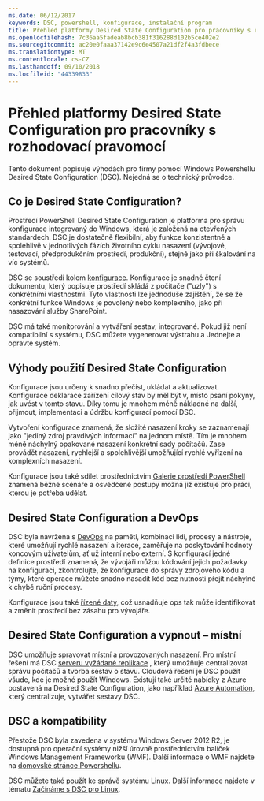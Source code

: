 ```yaml
---
ms.date: 06/12/2017
keywords: DSC, powershell, konfigurace, instalační program
title: Přehled platformy Desired State Configuration pro pracovníky s rozhodovací pravomocí
ms.openlocfilehash: 7c36aa5fadeab8bcb381f316288d102b5ce402e2
ms.sourcegitcommit: ac20e0faaa37142e9c6e4507a21df2f4a3fdbece
ms.translationtype: MT
ms.contentlocale: cs-CZ
ms.lasthandoff: 09/10/2018
ms.locfileid: "44339833"
---
```

# <a name="desired-state-configuration-overview-for-decision-makers"></a>Přehled platformy Desired State Configuration pro pracovníky s rozhodovací pravomocí

Tento dokument popisuje výhodách pro firmy pomocí Windows Powershellu Desired State Configuration (DSC). Nejedná se o technický průvodce.

## <a name="what-is-desired-state-configuration"></a>Co je Desired State Configuration?

Prostředí PowerShell Desired State Configuration je platforma pro správu konfigurace integrovaný do Windows, která je založená na otevřených standardech. DSC je dostatečně flexibilní, aby funkce konzistentně a spolehlivě v jednotlivých fázích životního cyklu nasazení (vývojové, testovací, předprodukčním prostředí, produkční), stejně jako při škálování na víc systémů.

DSC se soustředí kolem [konfigurace](configurations.md).
Konfigurace je snadné čtení dokumentu, který popisuje prostředí skládá z počítače ("uzly") s konkrétními vlastnostmi.
Tyto vlastnosti lze jednoduše zajištění, že se že konkrétní funkce Windows je povolený nebo komplexního, jako při nasazování služby SharePoint.

DSC má také monitorování a vytváření sestav, integrované.
Pokud již není kompatibilní s systému, DSC můžete vygenerovat výstrahu a Jednejte a opravte systém.

## <a name="benefits-of-using-desired-state-configuration"></a>Výhody použití Desired State Configuration

Konfigurace jsou určeny k snadno přečíst, ukládat a aktualizovat.
Konfigurace deklarace zařízení cílový stav by měl být v, místo psaní pokyny, jak uvést v tomto stavu.
Díky tomu je mnohem méně nákladné na další, přijmout, implementaci a údržbu konfigurací pomocí DSC.

Vytvoření konfigurace znamená, že složité nasazení kroky se zaznamenají jako "jediný zdroj pravdivých informací" na jednom místě.
Tím je mnohem méně náchylný opakované nasazení konkrétní sady počítačů.
Zase provádět nasazení, rychlejší a spolehlivější umožňující rychlé vyřízení na komplexních nasazení.

Konfigurace jsou také sdílet prostřednictvím [Galerie prostředí PowerShell](https://powershellgallery.com) znamená běžné scénáře a osvědčené postupy možná již existuje pro práci, kterou je potřeba udělat.


## <a name="desired-state-configuration-and-devops"></a>Desired State Configuration a DevOps

DSC byla navržena s [DevOps](http://blogs.technet.com/b/ashleymcglone/archive/2015/11/20/devops-for-n00bs-ie-windows-people.aspx) na paměti, kombinaci lidi, procesy a nástroje, které umožňují rychlé nasazení a iterace, zaměřuje na poskytování hodnoty koncovým uživatelům, ať už interní nebo externí.
S konfigurací jedné definice prostředí znamená, že vývojáři můžou kódování jejich požadavky na konfiguraci, zkontrolujte, že konfigurace do správy zdrojového kódu a týmy, které operace můžete snadno nasadit kód bez nutnosti přejít náchylné k chybě ruční procesy.

Konfigurace jsou také [řízené daty](configData.md), což usnadňuje ops tak může identifikovat a změnit prostředí bez zásahu pro vývojáře.

## <a name="desired-state-configuration-on--and-off-premises"></a>Desired State Configuration a vypnout – místní

DSC umožňuje spravovat místní a provozovaných nasazení.
Pro místní řešení má DSC [serveru vyžádané replikace](pullServer.md) , který umožňuje centralizovat správu počítačů a tvorba sestav o stavu.
Cloudová řešení je DSC použít všude, kde je možné použít Windows.
Existují také určité nabídky z Azure postavená na Desired State Configuration, jako například [Azure Automation](https://azure.microsoft.com/en-us/documentation/services/automation/), který centralizuje, vytvářet sestavy DSC.

## <a name="dsc-and-compatibility"></a>DSC a kompatibility

Přestože DSC byla zavedena v systému Windows Server 2012 R2, je dostupná pro operační systémy nižší úrovně prostřednictvím balíček Windows Management Frameworku (WMF).
Další informace o WMF najdete na [domovské stránce Powershellu](/powershell/).

DSC můžete také použít ke správě systému Linux. Další informace najdete v tématu [Začínáme s DSC pro Linux](lnxGettingStarted.md).
